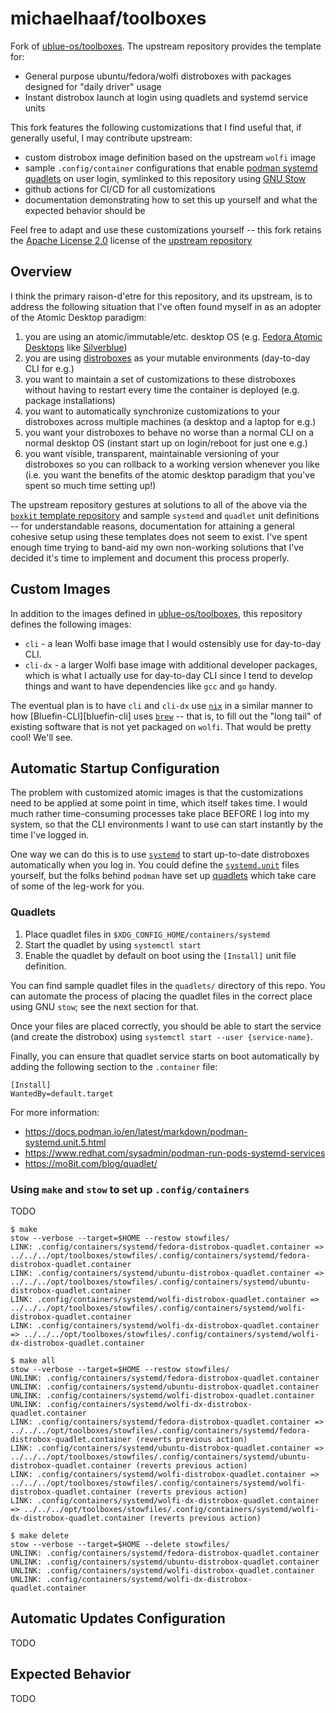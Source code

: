 # michaelhaaf/toolboxes

Fork of [ublue-os/toolboxes][upstream]. The upstream repository provides the template for:

- General purpose ubuntu/fedora/wolfi distroboxes with packages designed for "daily driver" usage
- Instant distrobox launch at login using quadlets and systemd service units

This fork features the following customizations that I find useful that, if generally useful, I may contribute upstream:

- custom distrobox image definition based on the upstream `wolfi` image
- sample `.config/container` configurations that enable [podman systemd quadlets][podman-quadlets] on user login, symlinked to this repository using [GNU Stow][gnu-stow]
- github actions for CI/CD for all customizations
- documentation demonstrating how to set this up yourself and what the expected behavior should be

Feel free to adapt and use these customizations yourself -- this fork retains the [Apache License 2.0](./LICENSE) license of the [upstream repository][upstream]

## Overview

I think the primary raison-d'etre for this repository, and its upstream, is to address the following situation that I've often found myself in as an adopter of the Atomic Desktop paradigm:

1. you are using an atomic/immutable/etc. desktop OS (e.g. [Fedora Atomic Desktops][fedora-atomic-desktops] like [Silverblue][silverblue])
2. you are using [distroboxes][distrobox] as your mutable environments (day-to-day CLI for e.g.)
3. you want to maintain a set of customizations to these distroboxes without having to restart every time the container is deployed (e.g. package installations)
4. you want to automatically synchronize customizations to your distroboxes across multiple machines (a desktop and a laptop for e.g.)
5. you want your distroboxes to behave no worse than a normal CLI on a normal desktop OS (instant start up on login/reboot for just one e.g.)
6. you want visible, transparent, maintainable versioning of your distroboxes so you can rollback to a working version whenever you like (i.e. you want the benefits of the atomic desktop paradigm that you've spent so much time setting up!)

The upstream repository gestures at solutions to all of the above via the [`boxkit` template repository][boxkit] and sample `systemd` and `quadlet` unit definitions -- for understandable reasons, documentation for attaining a general cohesive setup using these templates does not seem to exist. I've spent enough time trying to band-aid my own non-working solutions that I've decided it's time to implement and document this process properly.

## Custom Images

In addition to the images defined in [ublue-os/toolboxes][upstream], this repository defines the following images:
- `cli` - a lean Wolfi base image that I would ostensibly use for day-to-day CLI.
- `cli-dx` - a larger Wolfi base image with additional developer packages, which is what I actually use for day-to-day CLI since I tend to develop things and want to have dependencies like `gcc` and `go` handy.

The eventual plan is to have `cli` and `cli-dx` use [`nix`][nix] in a similar manner to how [Bluefin-CLI][bluefin-cli] uses [`brew`][brew] -- that is, to fill out the "long tail" of existing software that is not yet packaged on `wolfi`. That would be pretty cool! We'll see.

## Automatic Startup Configuration

The problem with customized atomic images is that the customizations need to be applied at some point in time, which itself takes time. I would much rather time-consuming processes take place BEFORE I log into my system, so that the CLI environments I want to use can start instantly by the time I've logged in.

One way we can do this is to use [`systemd`][systemd] to start up-to-date distroboxes automatically when you log in. You could define the [`systemd.unit`][systemd-unit] files yourself, but the folks behind `podman` have set up [quadlets][podman-quadlets] which take care of some of the leg-work for you.

### Quadlets

1. Place quadlet files in `$XDG_CONFIG_HOME/containers/systemd`
2. Start the quadlet by using `systemctl start`
3. Enable the quadlet by default on boot using the `[Install]` unit file definition.

You can find sample quadlet files in the `quadlets/` directory of this repo. You can automate the process of placing the quadlet files in the correct place using GNU `stow`; see the next section for that.

Once your files are placed correctly, you should be able to start the service (and create the distrobox) using `systemctl start --user {service-name}`. 

Finally, you can ensure that quadlet service starts on boot automatically by adding the following section to the `.container` file:

```
[Install]
WantedBy=default.target
```

For more information:

- https://docs.podman.io/en/latest/markdown/podman-systemd.unit.5.html
- https://www.redhat.com/sysadmin/podman-run-pods-systemd-services
- https://mo8it.com/blog/quadlet/

### Using `make` and `stow` to set up `.config/containers`

TODO

```
$ make
stow --verbose --target=$HOME --restow stowfiles/
LINK: .config/containers/systemd/fedora-distrobox-quadlet.container => ../../../opt/toolboxes/stowfiles/.config/containers/systemd/fedora-distrobox-quadlet.container
LINK: .config/containers/systemd/ubuntu-distrobox-quadlet.container => ../../../opt/toolboxes/stowfiles/.config/containers/systemd/ubuntu-distrobox-quadlet.container
LINK: .config/containers/systemd/wolfi-distrobox-quadlet.container => ../../../opt/toolboxes/stowfiles/.config/containers/systemd/wolfi-distrobox-quadlet.container
LINK: .config/containers/systemd/wolfi-dx-distrobox-quadlet.container => ../../../opt/toolboxes/stowfiles/.config/containers/systemd/wolfi-dx-distrobox-quadlet.container
```

```
$ make all
stow --verbose --target=$HOME --restow stowfiles/
UNLINK: .config/containers/systemd/fedora-distrobox-quadlet.container
UNLINK: .config/containers/systemd/ubuntu-distrobox-quadlet.container
UNLINK: .config/containers/systemd/wolfi-distrobox-quadlet.container
UNLINK: .config/containers/systemd/wolfi-dx-distrobox-quadlet.container
LINK: .config/containers/systemd/fedora-distrobox-quadlet.container => ../../../opt/toolboxes/stowfiles/.config/containers/systemd/fedora-distrobox-quadlet.container (reverts previous action)
LINK: .config/containers/systemd/ubuntu-distrobox-quadlet.container => ../../../opt/toolboxes/stowfiles/.config/containers/systemd/ubuntu-distrobox-quadlet.container (reverts previous action)
LINK: .config/containers/systemd/wolfi-distrobox-quadlet.container => ../../../opt/toolboxes/stowfiles/.config/containers/systemd/wolfi-distrobox-quadlet.container (reverts previous action)
LINK: .config/containers/systemd/wolfi-dx-distrobox-quadlet.container => ../../../opt/toolboxes/stowfiles/.config/containers/systemd/wolfi-dx-distrobox-quadlet.container (reverts previous action)
```

```
$ make delete
stow --verbose --target=$HOME --delete stowfiles/
UNLINK: .config/containers/systemd/fedora-distrobox-quadlet.container
UNLINK: .config/containers/systemd/ubuntu-distrobox-quadlet.container
UNLINK: .config/containers/systemd/wolfi-distrobox-quadlet.container
UNLINK: .config/containers/systemd/wolfi-dx-distrobox-quadlet.container
```

## Automatic Updates Configuration

TODO

## Expected Behavior

TODO


[upstream]: https://github.com/ublue-os/toolboxes
[nix]: https://nixos.org/download/
[brew]: https://brew.sh
[podman-quadlets]: https://docs.podman.io/en/latest/markdown/podman-systemd.unit.5.html
[gnu-stow]: https://www.gnu.org/software/stow/
[distrobox]: https://distrobox.it/
[silverblue]: https://fedoraproject.org/atomic-desktops/silverblue/
[fedora-atomic-desktops]: https://fedoraproject.org/atomic-desktops/
[boxkit]: https://github.com/ublue-os/boxkit
[systemd]: https://systemd.io/
[systemd-unit]: https://www.freedesktop.org/software/systemd/man/latest/systemd.unit.html

